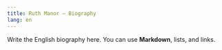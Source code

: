 ```yaml
---
title: Ruth Manor — Biography
lang: en
---
```

Write the English biography here. You can use **Markdown**, lists, and links.
